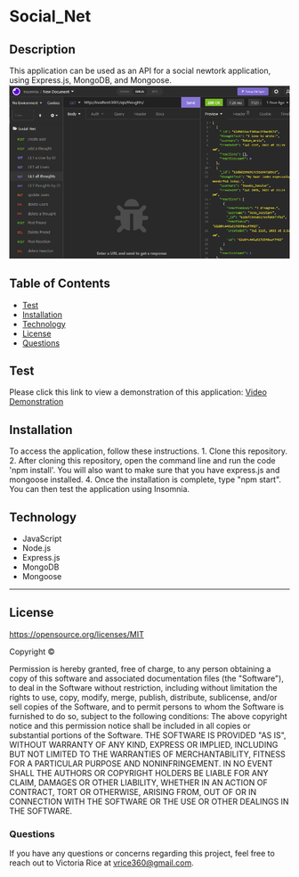 # Social_Net
## Description 
This application can be used as an API for a social newtork application, using Express.js, MongoDB, and Mongoose. 
<img src='/Screenshot.png' width='550'>

## Table of Contents 
* [Test](#test)
* [Installation](#installation)
* [Technology](#technology)
* [License](license)
* [Questions](#Questions)

## Test
Please click this link to view a demonstration of this application:
[Video Demonstration](https://youtu.be/Wrz1RmzllgE)

## Installation 
To access the application, follow these instructions. 1. Clone this repository. 2. After cloning this repository, open the command line and run the code 'npm install'. You will also want to make sure that you have express.js and mongoose installed. 4. Once the installation is complete, type "npm start". You can then test the application using Insomnia. 


## Technology
* JavaScript
* Node.js
* Express.js
* MongoDB
* Mongoose

***

## License 
https://opensource.org/licenses/MIT

Copyright © <years> <copyright holder>

Permission is hereby granted, free of charge, to any person obtaining a copy of this software and associated documentation files (the "Software"), to deal in the Software without restriction, including without limitation the rights to use, copy, modify, merge, publish, distribute, sublicense, and/or sell copies of the Software, and to permit persons to whom the Software is furnished to do so, subject to the following conditions:
The above copyright notice and this permission notice shall be included in all copies or substantial portions of the Software.
THE SOFTWARE IS PROVIDED "AS IS", WITHOUT WARRANTY OF ANY KIND, EXPRESS OR IMPLIED, INCLUDING BUT NOT LIMITED TO THE WARRANTIES OF MERCHANTABILITY, FITNESS FOR A PARTICULAR PURPOSE AND NONINFRINGEMENT. IN NO EVENT SHALL THE AUTHORS OR COPYRIGHT HOLDERS BE LIABLE FOR ANY CLAIM, DAMAGES OR OTHER LIABILITY, WHETHER IN AN ACTION OF CONTRACT, TORT OR OTHERWISE, ARISING FROM, OUT OF OR IN CONNECTION WITH THE SOFTWARE OR THE USE OR OTHER DEALINGS IN THE SOFTWARE.

### Questions
If you have any questions or concerns regarding this project, feel free to reach out to Victoria Rice at vrice360@gmail.com.
